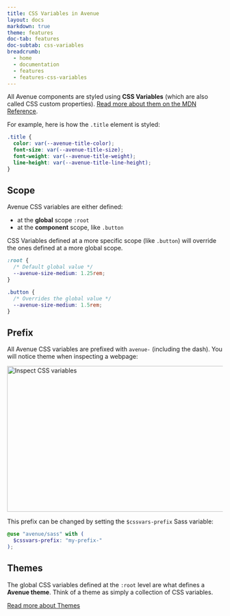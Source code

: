 ```yaml
---
title: CSS Variables in Avenue
layout: docs
markdown: true
theme: features
doc-tab: features
doc-subtab: css-variables
breadcrumb:
  - home
  - documentation
  - features
  - features-css-variables
---
```


All Avenue components are styled using **CSS Variables** (which are also called CSS custom properties). [Read more about them on the MDN Reference](https://developer.mozilla.org/en-US/docs/Web/CSS/Using_CSS_custom_properties).

For example, here is how the `.title` element is styled:

```css
.title {
  color: var(--avenue-title-color);
  font-size: var(--avenue-title-size);
  font-weight: var(--avenue-title-weight);
  line-height: var(--avenue-title-line-height);
}
```

## Scope

Avenue CSS variables are either defined:

- at the **global** scope `:root`
- at the **component** scope, like `.button`

CSS Variables defined at a more specific scope (like `.button`) will override the ones defined at a more global scope.

```css
:root {
  /* Default global value */
  --avenue-size-medium: 1.25rem;
}

.button {
  /* Overrides the global value */
  --avenue-size-medium: 1.5rem;
}
```

## Prefix

All Avenue CSS variables are prefixed with `avenue-` (including the dash). You will notice theme when inspecting a webpage:

<img src="/assets/images/content-inspect.png" alt="Inspect CSS variables" width="640" height="340">

This prefix can be changed by setting the `$cssvars-prefix` Sass variable:

```scss
@use "avenue/sass" with (
  $cssvars-prefix: "my-prefix-"
);
```

## Themes

The global CSS variables defined at the `:root` level are what defines a **Avenue theme**. Think of a theme as simply a collection of CSS variables.

<p>
  <a href="{{ site.url }}/documentation/features/themes/">
    Read more about Themes
  </a>
</p>